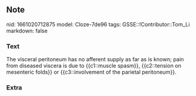 ## Note
nid: 1661020712875
model: Cloze-7de96
tags: GSSE::!Contributor::Tom_Li
markdown: false

### Text
<div>
  The visceral peritoneum has no afferent supply as far as is
  known; pain from diseased viscera is due to {{c1::muscle spasm}},
  {{c2::tension on mesenteric folds}} or {{c3::involvement of the
  parietal peritoneum}}.
</div>

### Extra

